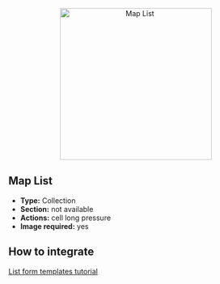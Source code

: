 <p align="center"><img src="https://developer.4d.com/4d-for-ios/docs/assets/en/template-formatters/Listform-Map.gif" alt="Map List" height="auto" width="300"></p>

## Map List

* **Type:** Collection
* **Section:** not available
* **Actions:** cell long pressure
* **Image required:** yes

## How to integrate

[List form templates tutorial](https://developer.4d.com/4d-for-ios/docs/en/creating-listform-templates.html)
